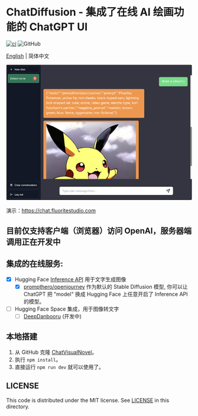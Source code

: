 # ChatDiffusion - 集成了在线 AI 绘画功能的 ChatGPT UI

[![ci](https://github.com/prompt-engineering/chat-diffusion/actions/workflows/ci.yml/badge.svg)](https://github.com/prompt-engineering/chat-diffusion/actions/workflows/ci.yml)
![GitHub](https://img.shields.io/github/license/prompt-engineering/chat-diffusion)

[English](./README.md) | 简体中文

![截图](https://raw.githubusercontent.com/tianweiliu/.github/main/chatdiffusion.png)

演示：https://chat.fluoritestudio.com

## 目前仅支持客户端（浏览器）访问 OpenAI，服务器端调用正在开发中

## 集成的在线服务:
- [x] Hugging Face [Inference API](https://huggingface.co/inference-api) 用于文字生成图像
  - [x] [prompthero/openjourney](https://huggingface.co/prompthero/openjourney) 作为默认的 Stable Diffusion 模型, 你可以让 ChatGPT 把 "model" 换成 Hugging Face 上任意开启了 Inference API 的模型。
- [ ] Hugging Face Space 集成，用于图像转文字
  - [ ] [DeepDanbooru](https://huggingface.co/spaces/hysts/DeepDanbooru) (开发中)

## 本地搭建

1. 从 GitHub 克隆 [ChatVisualNovel](https://github.com/prompt-engineering/chat-diffusion)。
2. 执行 `npm install`。
3. 直接运行 `npm run dev` 就可以使用了。

## LICENSE

This code is distributed under the MIT license. See [LICENSE](./LICENSE) in this directory.
